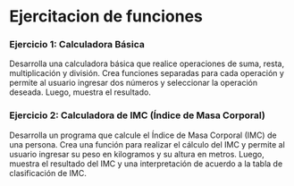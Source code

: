 # Ejercitacion de funciones

### Ejercicio 1: Calculadora Básica

Desarrolla una calculadora básica que realice operaciones de suma, resta, multiplicación y división. Crea funciones separadas para cada operación y permite al usuario ingresar dos números y seleccionar la operación deseada. Luego, muestra el resultado.

### Ejercicio 2: Calculadora de IMC (Índice de Masa Corporal)

Desarrolla un programa que calcule el Índice de Masa Corporal (IMC) de una persona. Crea una función para realizar el cálculo del IMC y permite al usuario ingresar su peso en kilogramos y su altura en metros. Luego, muestra el resultado del IMC y una interpretación de acuerdo a la tabla de clasificación de IMC.
